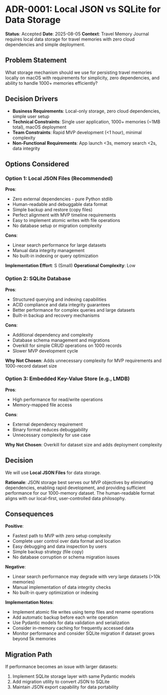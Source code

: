 # ADR-0001: Local JSON vs SQLite for Data Storage

**Status**: Accepted
**Date**: 2025-08-05
**Context**: Travel Memory Journal requires local data storage for travel memories with zero cloud dependencies and simple deployment.

## Problem Statement
What storage mechanism should we use for persisting travel memories locally on macOS with requirements for simplicity, zero dependencies, and ability to handle 1000+ memories efficiently?

## Decision Drivers
- **Business Requirements**: Local-only storage, zero cloud dependencies, simple user setup
- **Technical Constraints**: Single user application, 1000+ memories (~1MB total), macOS deployment
- **Team Constraints**: Rapid MVP development (<1 hour), minimal complexity
- **Non-Functional Requirements**: App launch <3s, memory search <2s, data integrity

## Options Considered

### Option 1: Local JSON Files (Recommended)
**Pros**:
- Zero external dependencies - pure Python stdlib
- Human-readable and debuggable data format
- Simple backup and restore (copy files)
- Perfect alignment with MVP timeline requirements
- Easy to implement atomic writes with file operations
- No database setup or migration complexity

**Cons**:
- Linear search performance for large datasets
- Manual data integrity management
- No built-in indexing or query optimization

**Implementation Effort**: S (Small)
**Operational Complexity**: Low

### Option 2: SQLite Database
**Pros**:
- Structured querying and indexing capabilities
- ACID compliance and data integrity guarantees
- Better performance for complex queries and large datasets
- Built-in backup and recovery mechanisms

**Cons**:
- Additional dependency and complexity
- Database schema management and migrations
- Overkill for simple CRUD operations on 1000 records
- Slower MVP development cycle

**Why Not Chosen**: Adds unnecessary complexity for MVP requirements and 1000-record dataset size

### Option 3: Embedded Key-Value Store (e.g., LMDB)
**Pros**:
- High performance for read/write operations
- Memory-mapped file access

**Cons**:
- External dependency requirement
- Binary format reduces debuggability
- Unnecessary complexity for use case

**Why Not Chosen**: Overkill for dataset size and adds deployment complexity

## Decision
We will use **Local JSON Files** for data storage.

**Rationale**: JSON storage best serves our MVP objectives by eliminating dependencies, enabling rapid development, and providing sufficient performance for our 1000-memory dataset. The human-readable format aligns with our local-first, user-controlled data philosophy.

## Consequences
**Positive**:
- Fastest path to MVP with zero setup complexity
- Complete user control over data format and location
- Easy debugging and data inspection by users
- Simple backup strategy (file copy)
- No database corruption or schema migration issues

**Negative**:
- Linear search performance may degrade with very large datasets (>10k memories)
- Manual implementation of data integrity checks
- No built-in query optimization or indexing

**Implementation Notes**:
- Implement atomic file writes using temp files and rename operations
- Add automatic backup before each write operation
- Use Pydantic models for data validation and serialization
- Consider in-memory caching for frequently accessed data
- Monitor performance and consider SQLite migration if dataset grows beyond 5k memories

## Migration Path
If performance becomes an issue with larger datasets:
1. Implement SQLite storage layer with same Pydantic models
2. Add migration utility to convert JSON to SQLite
3. Maintain JSON export capability for data portability